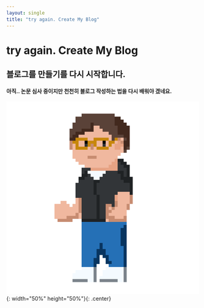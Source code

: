 ```yaml
---
layout: single
title: "try again. Create My Blog"
---
```

try again. Create My Blog 
===
블로그를 만들기를 다시 시작합니다.
---


#### 아직.. 논문 심사 중이지만 천천히 블로그 작성하는 법을 다시 배워야 겠네요.

![철!](/images/KEC_05.gif){: width="50%" height="50%"}{: .center}